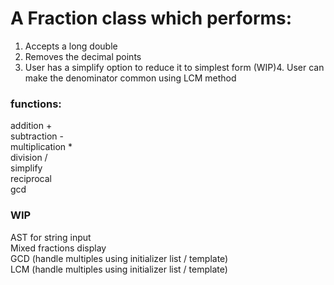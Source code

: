# A Fraction class which performs:
1. Accepts a long double
2. Removes the decimal points
3. User has a simplify option to reduce it to simplest form
(WIP)4. User can make the denominator common using LCM method   


### functions:
addition +  
subtraction -  
multiplication *  
division /  
simplify  
reciprocal  
gcd   

### WIP
AST for string input   
Mixed fractions display  
GCD (handle multiples using initializer list / template)  
LCM (handle multiples using initializer list / template)  
 
 

